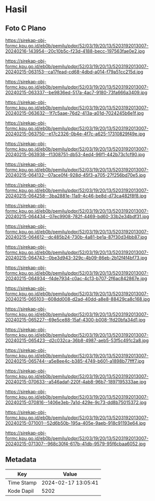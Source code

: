 # Hasil

## Foto C Plano

https://sirekap-obj-formc.kpu.go.id/eb0b/pemilu/pdpr/52/03/19/20/13/5203192013007-20240216-143954--20c10b5c-f23d-4188-becc-197563fae0e2.jpg

https://sirekap-obj-formc.kpu.go.id/eb0b/pemilu/pdpr/52/03/19/20/13/5203192013007-20240215-063153--ca17fead-cd68-4dbd-a014-f79a51cc215d.jpg

https://sirekap-obj-formc.kpu.go.id/eb0b/pemilu/pdpr/52/03/19/20/13/5203192013007-20240215-063337--be9836ed-517a-4ac7-9180-73fa666a3409.jpg

https://sirekap-obj-formc.kpu.go.id/eb0b/pemilu/pdpr/52/03/19/20/13/5203192013007-20240215-063632--1f7c5aae-76d2-413a-a01d-7024245b6e1f.jpg

https://sirekap-obj-formc.kpu.go.id/eb0b/pemilu/pdpr/52/03/19/20/13/5203192013007-20240215-063750--e17c2326-0b4e-4f7c-a625-17310829f49e.jpg

https://sirekap-obj-formc.kpu.go.id/eb0b/pemilu/pdpr/52/03/19/20/13/5203192013007-20240215-063938--f1308751-db53-4ed4-96f1-442b73c1cf90.jpg

https://sirekap-obj-formc.kpu.go.id/eb0b/pemilu/pdpr/52/03/19/20/13/5203192013007-20240215-064132--07ace0f4-928d-45f3-a705-27f256bd70e5.jpg

https://sirekap-obj-formc.kpu.go.id/eb0b/pemilu/pdpr/52/03/19/20/13/5203192013007-20240215-064258--3ba2881e-11a9-4c46-be8d-d73ca482f8f8.jpg

https://sirekap-obj-formc.kpu.go.id/eb0b/pemilu/pdpr/52/03/19/20/13/5203192013007-20240215-064434--07ec9908-782f-4469-bd60-33b2e34bdf31.jpg

https://sirekap-obj-formc.kpu.go.id/eb0b/pemilu/pdpr/52/03/19/20/13/5203192013007-20240215-064612--dc485b24-730b-4a81-be1a-87f30d34bb87.jpg

https://sirekap-obj-formc.kpu.go.id/eb0b/pemilu/pdpr/52/03/19/20/13/5203192013007-20240215-064743--0be3d943-329c-4b09-86eb-2b12f4f4bf73.jpg

https://sirekap-obj-formc.kpu.go.id/eb0b/pemilu/pdpr/52/03/19/20/13/5203192013007-20240215-064934--f4de7934-c0ac-4c13-b707-2f6ac842867e.jpg

https://sirekap-obj-formc.kpu.go.id/eb0b/pemilu/pdpr/52/03/19/20/13/5203192013007-20240215-065103--608dd008-d2ad-40dd-a8e8-88429ca8c168.jpg

https://sirekap-obj-formc.kpu.go.id/eb0b/pemilu/pdpr/52/03/19/20/13/5203192013007-20240215-065227--69e5ce88-15af-4300-b008-1fd20bfa34d1.jpg

https://sirekap-obj-formc.kpu.go.id/eb0b/pemilu/pdpr/52/03/19/20/13/5203192013007-20240215-065423--d2c032ca-36b8-4987-aeb5-53f5c491c2a8.jpg

https://sirekap-obj-formc.kpu.go.id/eb0b/pemilu/pdpr/52/03/19/20/13/5203192013007-20240215-065744--a5e8ee4c-b385-4749-b601-a1898b77fff7.jpg

https://sirekap-obj-formc.kpu.go.id/eb0b/pemilu/pdpr/52/03/19/20/13/5203192013007-20240215-070633--a546adaf-220f-4ab8-96b7-1897195333ae.jpg

https://sirekap-obj-formc.kpu.go.id/eb0b/pemilu/pdpr/52/03/19/20/13/5203192013007-20240215-070816--1406e3eb-7a1d-429e-9c73-dd8b75015372.jpg

https://sirekap-obj-formc.kpu.go.id/eb0b/pemilu/pdpr/52/03/19/20/13/5203192013007-20240215-071001--52d6b50b-195a-405e-9aeb-918c91193e64.jpg

https://sirekap-obj-formc.kpu.go.id/eb0b/pemilu/pdpr/52/03/19/20/13/5203192013007-20240215-071307--968c30f4-617b-41db-9579-95f6cbaa6052.jpg


## Metadata

| Key        | Value               |
| ---------- | ------------------- |
| Time Stamp | 2024-02-17 13:05:41 |
| Kode Dapil | 5202                |



